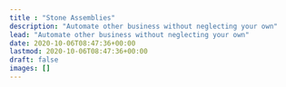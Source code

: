 ```yaml
---
title : "Stone Assemblies"
description: "Automate other business without neglecting your own"
lead: "Automate other business without neglecting your own"
date: 2020-10-06T08:47:36+00:00
lastmod: 2020-10-06T08:47:36+00:00
draft: false
images: []
---
```

